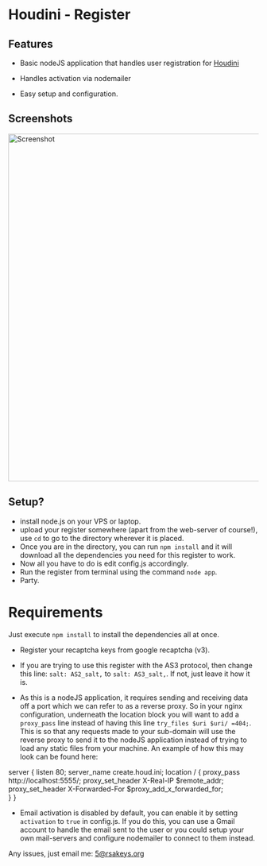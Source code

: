 # Houdini - Register

## Features

 - Basic nodeJS application that handles user registration for [Houdini](/Solero/Houdini)

 - Handles activation via nodemailer

 - Easy setup and configuration.


## Screenshots

<img alt="Screenshot" width="700px" src="https://i.imgur.com/TgRzwdZ.png">

## Setup?

 - install node.js on your VPS or laptop.
 - upload your register somewhere (apart from the web-server of course!), use `cd` to go to the directory wherever it is placed. 
 - Once you are in the directory, you can run `npm install` and it will download all the dependencies you need for this register to work. 
 - Now all you have to do is edit config.js accordingly.
 - Run the register from terminal using the command `node app`. 
 - Party.

 # Requirements

Just execute `npm install` to install the dependencies all at once.

- Register your recaptcha keys from google recaptcha (v3). 

- If you are trying to use this register with the AS3 protocol, then change this line: `salt: AS2_salt,` to `salt: AS3_salt,`. If not, just leave it how it is.

- As this is a nodeJS application, it requires sending and receiving data off a port which we can refer to as a reverse proxy. So in your nginx configuration, underneath the location block you will want to add a `proxy_pass` line instead of having this line `try_files $uri $uri/ =404;`. This is so that any requests made to your sub-domain will use the reverse proxy to send it to the nodeJS application instead of trying to load any static files from your machine. An example of how this may look can be found here:

server {
    listen 80;
    server_name create.houd.ini;
    location / {
		proxy_pass http://localhost:5555/;
		proxy_set_header X-Real-IP $remote_addr;
		proxy_set_header X-Forwarded-For $proxy_add_x_forwarded_for;	
    }
}

- Email activation is disabled by default, you can enable it by setting `activation` to `true` in config.js. If you do this, you can use a Gmail account to handle the email sent to the user or you could setup your own mail-servers and configure nodemailer to connect to them instead.



Any issues, just email me: 5@rsakeys.org

